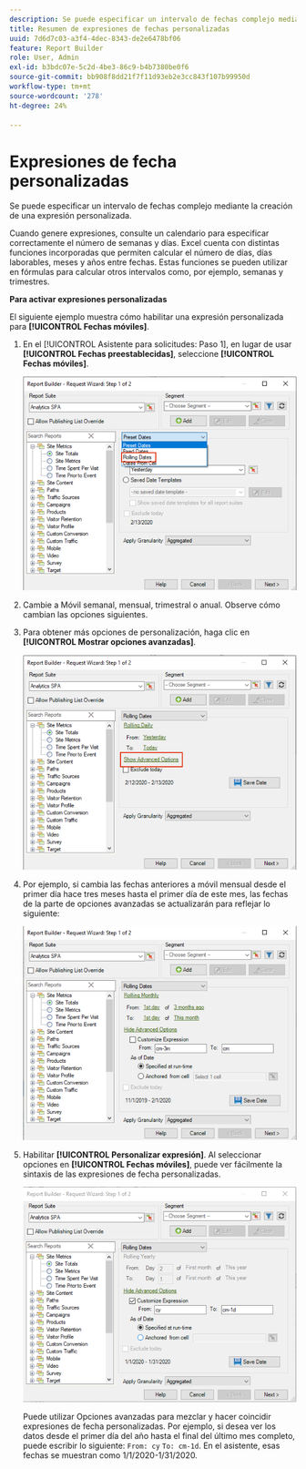 ```yaml
---
description: Se puede especificar un intervalo de fechas complejo mediante la creación de una expresión personalizada.
title: Resumen de expresiones de fechas personalizadas
uuid: 7d6d7c03-a3f4-4dec-8343-de2e6478bf06
feature: Report Builder
role: User, Admin
exl-id: b3bdc07e-5c2d-4be3-86c9-b4b7380be0f6
source-git-commit: bb908f8dd21f7f11d93eb2e3cc843f107b99950d
workflow-type: tm+mt
source-wordcount: '278'
ht-degree: 24%

---
```


# Expresiones de fecha personalizadas

Se puede especificar un intervalo de fechas complejo mediante la creación de una expresión personalizada.

Cuando genere expresiones, consulte un calendario para especificar correctamente el número de semanas y días. Excel cuenta con distintas funciones incorporadas que permiten calcular el número de días, días laborables, meses y años entre fechas. Estas funciones se pueden utilizar en fórmulas para calcular otros intervalos como, por ejemplo, semanas y trimestres.

**Para activar expresiones personalizadas**

El siguiente ejemplo muestra cómo habilitar una expresión personalizada para **[!UICONTROL Fechas móviles]**.

1. En el [!UICONTROL Asistente para solicitudes: Paso 1], en lugar de usar **[!UICONTROL Fechas preestablecidas]**, seleccione **[!UICONTROL Fechas móviles]**.

   ![Captura de pantalla que muestra las fechas móviles seleccionadas.](assets/rolldates1.png)

1. Cambie a Móvil semanal, mensual, trimestral o anual. Observe cómo cambian las opciones siguientes.
1. Para obtener más opciones de personalización, haga clic en **[!UICONTROL Mostrar opciones avanzadas]**.

   ![Captura de pantalla que resalta las opciones avanzadas de Show.](assets/rolldates2.png)

1. Por ejemplo, si cambia las fechas anteriores a móvil mensual desde el primer día hace tres meses hasta el primer día de este mes, las fechas de la parte de opciones avanzadas se actualizarán para reflejar lo siguiente:

   ![Captura de pantalla que muestra las fechas móviles desde el primer día hace tres meses hasta el primer día de este mes.](assets/rolldatesfor3.png)

1. Habilitar **[!UICONTROL Personalizar expresión]**. Al seleccionar opciones en **[!UICONTROL Fechas móviles]**, puede ver fácilmente la sintaxis de las expresiones de fecha personalizadas.

   ![Captura de pantalla que muestra la expresión personalizada seleccionada.](assets/rolldatesfor5.png)

   Puede utilizar Opciones avanzadas para mezclar y hacer coincidir expresiones de fecha personalizadas. Por ejemplo, si desea ver los datos desde el primer día del año hasta el final del último mes completo, puede escribir lo siguiente: `From: cy` `To: cm-1d`. En el asistente, esas fechas se muestran como 1/1/2020-1/31/2020.

